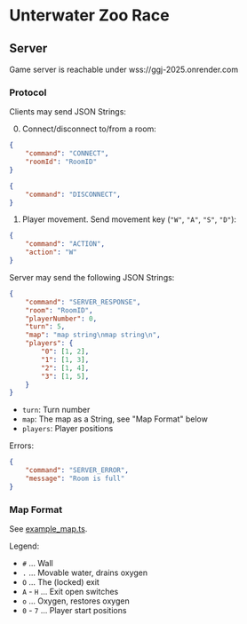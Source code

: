 # Unterwater Zoo Race

## Server

Game server is reachable under wss://ggj-2025.onrender.com

### Protocol

Clients may send JSON Strings:

0. Connect/disconnect to/from a room:

```json
{
    "command": "CONNECT",
    "roomId": "RoomID"
}
```

```json
{
    "command": "DISCONNECT",
}
```

1. Player movement. Send movement key (`"W"`, `"A"`, `"S"`, `"D"`):

```json
{
    "command": "ACTION",
    "action": "W"
}
```

Server may send the following JSON Strings:

```json
{
    "command": "SERVER_RESPONSE",
    "room": "RoomID",
    "playerNumber": 0,
    "turn": 5,
    "map": "map string\nmap string\n",
    "players": {
        "0": [1, 2],
        "1": [1, 3],
        "2": [1, 4],
        "3": [1, 5],
    }
}
```

* `turn`: Turn number
* `map`: The map as a String, see "Map Format" below
* `players`: Player positions

Errors:

```json
{
    "command": "SERVER_ERROR",
    "message": "Room is full"
}
```

### Map Format

See [example_map.ts](example_map.ts).

Legend:

* `#` ... Wall
* `.` ... Movable water, drains oxygen
* `O` ... The (locked) exit
* `A` - `H` ... Exit open switches
* `o` ... Oxygen, restores oxygen
* `0` - `7` ... Player start positions
